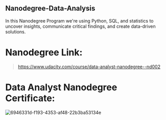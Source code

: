 ## Nanodegree-Data-Analysis
In this Nanodegree Program we're using Python, SQL, and statistics to uncover insights, communicate critical findings, and create data-driven solutions.

# Nanodegree Link:
>https://www.udacity.com/course/data-analyst-nanodegree--nd002

# Data Analyst Nanodegree Certificate:

![6946331d-f193-4353-af48-22b3ba53134e](https://user-images.githubusercontent.com/88297240/156372944-ad49c291-1efe-4d51-9800-da91e8e88148.svg)

